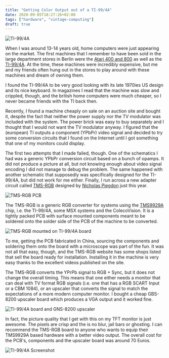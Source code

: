 ```yaml
---
title: "Getting Color Output out of a TI-99/4A"
date: 2020-09-05T18:27:26+02:00
tags: ["hardware", "vintage-computing"]
draft: true
---
```


![TI-99/4A](https://upload.wikimedia.org/wikipedia/commons/1/1b/TI99-IMG_7143.jpg)

When I was around 13-14 years old, home computers were just appearing
on the market.  The first machines that I remember to have been sold
in the large department stores in Berlin were the [Atari 400 and
800](https://en.wikipedia.org/wiki/Atari_8-bit_family) as well as the
[TI-99/4A](https://en.wikipedia.org/wiki/Texas_Instruments_TI-99/4A).
At the time, these machines were incredibly expensive, but me and my
friends often hung out in the stores to play around with these
machines and dream of owning them.

I found the TI-99/4A to be very good looking with its late 1970ies US
design and its nice keyboard.  In magazines I read that the machine
was slow and crippled, though, and the british home computers were
much cheaper, so I never became friends with the TI back then.

Recently, I found a machine cheaply on sale on an auction site and
bought it, despite the fact that neither the power supply nor the TV
modulator was included with the system.  The power brick was easy to
buy separately and I thought that I would not want the TV modulator
anyway.  I figured that the (european) TI outputs a component (YPbPr)
video signal and decided to try some conversion circuits that I found
on the Internet until I got something that one of my monitors could
display.

The first two attempts that I made failed, though.  One of the
schematics I had was a generic YPbPr conversion circuit based on a
bunch of opamps.  It did not produce a picture at all, but not knowing
enough about video signal encoding I did not manage to debug the
problem.  The same happened with another schematic that supposedly was
specifically designed for the TI-99/4A, but did not work for me
either.  Finally, I run across a new adapter circuit called
[TMS-RGB](https://tms-rgb.com/) designed by [Nicholas
Piegdon](https://twitter.com/npiegdon) just this year. 

![TMS-RGB PCB](/images/tms-rgb-pcb.jpg)

The TMS-RGB is a generic RGB converter for systems using the
[TMS9929A](https://en.wikipedia.org/wiki/Texas_Instruments_TMS9918)
chip, i.e. the TI-99/4A, some MSX systems and the ColecoVision.  It is
a tightly packed PCB with surface mounted components meant to be
soldered onto the solder side of the PCB of the machine to be
converted.

![TMS-RGB mounted on TI-99/4A board](/images/tms-rgb-on-ti.jpg)

To me, getting the PCB fabricated in China, sourcing the components
and soldering them onto the board with a microscope was part of the
fun.  It was not all that easy, though, and the TMS-RGB website has
some shops listed that sell the board ready for installation.
Installing it in the machine is very easy thanks to the excellent
videos published on the site.

The TMS-RGB converts the YPrPb signal to RGB + Sync, but it does not
change the overall timing.  This means that one either needs a monitor
that can deal with TV format RGB signals (i.e. one that has a RGB
SCART Input or a CBM 1084), or an upscaler that converts the signal to
match the expectations of a more modern computer monitor.  I bought a
cheap GBS-8200 upscaler board which produces a VGA output and it
worked fine.

![TI-99/4A board and GNS-8200 upscaler](/images/ti-and-upscaler.jpg)

In fact, the picture quality that I get with this on my TFT monitor is
just awesome.  The pixels are crisp and the is no blur, jail bars or
ghosting.  I can recommend the TMS-RGB board to anyone who wants to
equip their TMS9929A based hardware with a better video output.  The
overall cost for the PCB's, components and the upscaler board was
around 70 Euros.

![TI-99/4A Screenshot](/images/ti-crisp-image.jpg)

